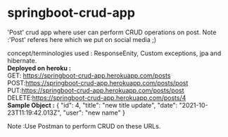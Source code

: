 # springboot-crud-app
'Post' crud app where user can perform CRUD operations on post.
Note :'Post' referes here which we put on social media ;)

concept/terminologies used : ResponseEnity, Custom exceptions, jpa and hibernate.
<br />
<b>Deployed on heroku :</b>
<br />
GET: https://springboot-crud-app.herokuapp.com/posts
<br />
POST:https://springboot-crud-app.herokuapp.com/posts/post
<br />
PUT:https://springboot-crud-app.herokuapp.com/posts/post
<br />
DELETE:https://springboot-crud-app.herokuapp.com/posts/4
<br />
<b>Sample Object :</b>
{
    "id": 4,
    "title": "new title update",
    "date": "2021-10-23T11:19:42.013Z",
    "user": "new name"
}

Note :Use Postman to perform CRUD on these URLs.
